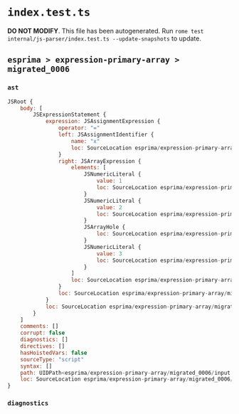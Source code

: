 # `index.test.ts`

**DO NOT MODIFY**. This file has been autogenerated. Run `rome test internal/js-parser/index.test.ts --update-snapshots` to update.

## `esprima > expression-primary-array > migrated_0006`

### `ast`

```javascript
JSRoot {
	body: [
		JSExpressionStatement {
			expression: JSAssignmentExpression {
				operator: "="
				left: JSAssignmentIdentifier {
					name: "x"
					loc: SourceLocation esprima/expression-primary-array/migrated_0006/input.js 1:0-1:1 (x)
				}
				right: JSArrayExpression {
					elements: [
						JSNumericLiteral {
							value: 1
							loc: SourceLocation esprima/expression-primary-array/migrated_0006/input.js 1:6-1:7
						}
						JSNumericLiteral {
							value: 2
							loc: SourceLocation esprima/expression-primary-array/migrated_0006/input.js 1:9-1:10
						}
						JSArrayHole {
							loc: SourceLocation esprima/expression-primary-array/migrated_0006/input.js 1:11-1:11
						}
						JSNumericLiteral {
							value: 3
							loc: SourceLocation esprima/expression-primary-array/migrated_0006/input.js 1:13-1:14
						}
					]
					loc: SourceLocation esprima/expression-primary-array/migrated_0006/input.js 1:4-1:17
				}
				loc: SourceLocation esprima/expression-primary-array/migrated_0006/input.js 1:0-1:17
			}
			loc: SourceLocation esprima/expression-primary-array/migrated_0006/input.js 1:0-1:17
		}
	]
	comments: []
	corrupt: false
	diagnostics: []
	directives: []
	hasHoistedVars: false
	sourceType: "script"
	syntax: []
	path: UIDPath<esprima/expression-primary-array/migrated_0006/input.js>
	loc: SourceLocation esprima/expression-primary-array/migrated_0006/input.js 1:0-1:17
}
```

### `diagnostics`

```

```
